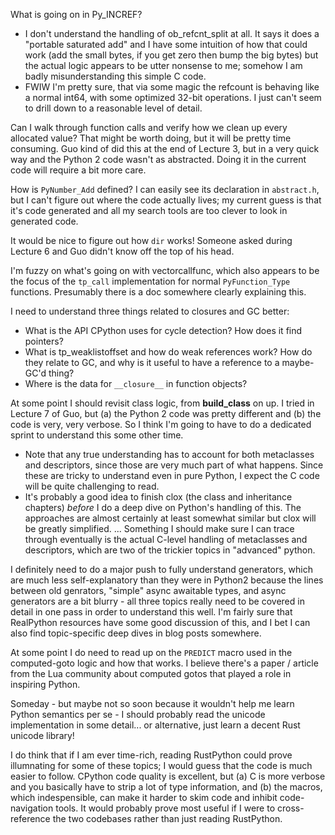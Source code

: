 What is going on in Py_INCREF?
- I don't understand the handling of ob_refcnt_split at all. It says
  it does a "portable saturated add" and I have some intuition of
  how that could work (add the small bytes, if you get zero then bump
  the big bytes) but the actual logic appears to be utter nonsense
  to me; somehow I am badly misunderstanding this simple C code.
- FWIW I'm pretty sure, that via some magic the refcount is behaving
  like a normal int64, with some optimized 32-bit operations. I just
  can't seem to drill down to a reasonable level of detail.


Can I walk through function calls and verify how we clean up every allocated
value? That might be worth doing, but it will be pretty time consuming. Guo
kind of did this at the end of Lecture 3, but in a very quick way and
the Python 2 code wasn't as abstracted. Doing it in the current code will
require a bit more care.

How is `PyNumber_Add` defined? I can easily see its declaration in `abstract.h`,
but I can't figure out where the code actually lives; my current guess is that
it's code generated and all my search tools are too clever to look in generated
code.

It would be nice to figure out how `dir` works! Someone asked during Lecture
6 and Guo didn't know off the top of his head.

I'm fuzzy on what's going on with vectorcallfunc, which also appears to be the
focus of the `tp_call` implementation for normal `PyFunction_Type` functions.
Presumably there is a doc somewhere clearly explaining this.

I need to understand three things related to closures and GC better:
- What is the API CPython uses for cycle detection? How does it find pointers?
- What is tp_weaklistoffset and how do weak references work? How do they
  relate to GC, and why is it useful to have a reference to a maybe-GC'd thing?
- Where is the data for `__closure__` in function objects?

At some point I should revisit class logic, from __build_class__ on
up. I tried in Lecture 7 of Guo, but (a) the Python 2 code was pretty
different and (b) the code is very, very verbose. So I think I'm
going to have to do a dedicated sprint to understand this some other
time.
- Note that any true understanding has to account for both metaclasses and
  descriptors, since those are very much part of what happens. Since these are
  tricky to understand even in pure Python, I expect the C code will be quite
  challenging to read.
- It's probably a good idea to finish clox (the class and inheritance chapters)
  *before* I do a deep dive on Python's handling of this. The approaches are
  almost certainly at least somewhat similar but clox will be greatly simplified.
... Something I should make sure I can trace through eventually is the actual
C-level handling of metaclasses and descriptors, which are two of the trickier
topics in "advanced" python.


I definitely need to do a major push to fully understand generators, which are
much less self-explanatory than they were in Python2 because the lines between
old genrators, "simple" async awaitable types, and async generators are a bit
blurry - all three topics really need to be covered in detail in one pass in
order to understand this well. I'm fairly sure that RealPython resources have
some good discussion of this, and I bet I can also find topic-specific deep dives
in blog posts somewhere.

At some point I do need to read up on the `PREDICT` macro used in the computed-goto
logic and how that works. I believe there's a paper / article from the Lua community
about computed gotos that played a role in inspiring Python.

Someday - but maybe not so soon because it wouldn't help me learn Python
semantics per se - I should probably read the unicode implementation in some
detail... or alternative, just learn a decent Rust unicode library!


I do think that if I am ever time-rich, reading RustPython could prove illumnating
for some of these topics; I would guess that the code is much easier to follow.
CPython code quality is excellent, but (a) C is more verbose and you basically have
to strip a lot of type information, and (b) the macros, which indespensible, can
make it harder to skim code and inhibit code-navigation tools. It would probably
prove most useful if I were to cross-reference the two codebases rather than just
reading RustPython.
